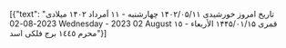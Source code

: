 [{"text": "تاریخ امروز
خورشیدی
۱۴۰۲/۰۵/۱۱
چهارشنبه - ۱۱ اَمرداد ۱۴۰۲
میلادی
2023-08-02
Wednesday - 2023 02 August
قمری
۱۴۴۵/۰۱/۱۵
الأربعاء - ١٥ محرم ١٤٤٥
برج فلکی
اسد"}]

